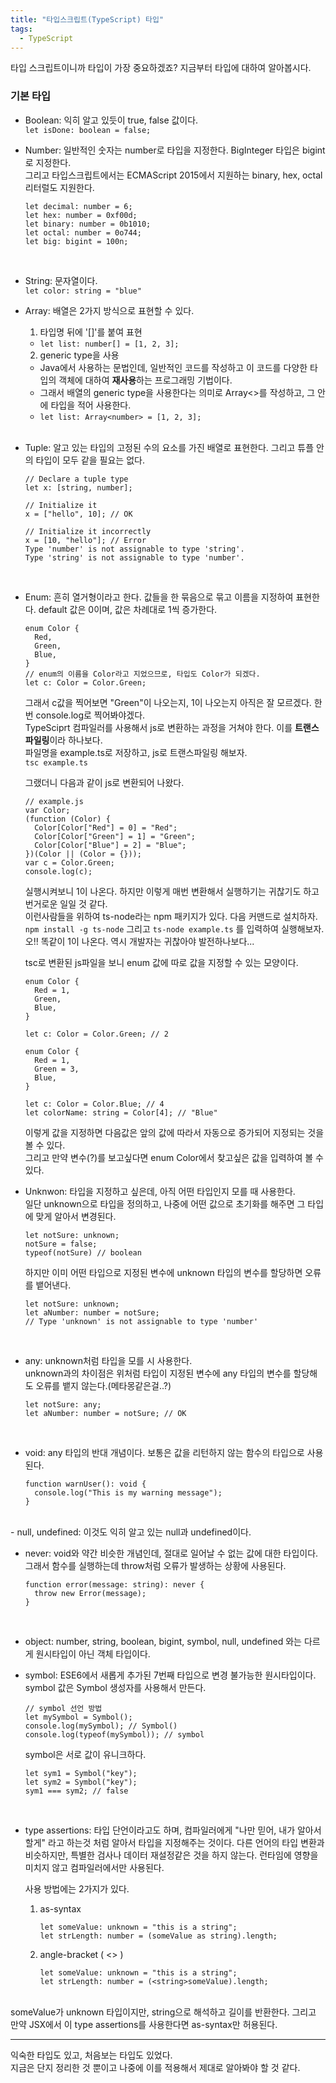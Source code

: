 ```yaml
---
title: "타입스크립트(TypeScript) 타입"
tags:
  - TypeScript
---
```


타입 스크립트이니까 타입이 가장 중요하겠죠? 지금부터 타입에 대하여 알아봅시다.  

### 기본 타입

- Boolean: 익히 알고 있듯이 true, false 값이다.  
  `let isDone: boolean = false;`

- Number: 일반적인 숫자는 number로 타입을 지정한다. BigInteger 타입은 bigint로 지정한다.  
  그리고 타입스크립트에서는 ECMAScript 2015에서 지원하는 binary, hex, octal 리터럴도 지원한다.  

  ```
  let decimal: number = 6;
  let hex: number = 0xf00d;
  let binary: number = 0b1010;
  let octal: number = 0o744;
  let big: bigint = 100n;
  ```
  <br>
- String: 문자열이다.  
  `let color: string = "blue"`
  
- Array: 배열은 2가지 방식으로 표현할 수 있다.  
  1. 타입명 뒤에 '[]'를 붙여 표현  
    - `let list: number[] = [1, 2, 3];`  
  2. generic type을 사용  
    - Java에서 사용하는 문법인데, 일반적인 코드를 작성하고 이 코드를 다양한 타입의 객체에 대하여 **재사용**하는 프로그래밍 기법이다.  
    - 그래서 배열의 generic type을 사용한다는 의미로 Array<>를 작성하고, 그 안에 타입을 적어 사용한다.  
    - `let list: Array<number> = [1, 2, 3];`  
    
  <br>
- Tuple: 알고 있는 타입의 고정된 수의 요소를 가진 배열로 표현한다. 그리고 튜플 안의 타입이 모두 같을 필요는 없다.  

  ```
  // Declare a tuple type
  let x: [string, number];
  
  // Initialize it
  x = ["hello", 10]; // OK
  
  // Initialize it incorrectly
  x = [10, "hello"]; // Error
  Type 'number' is not assignable to type 'string'.
  Type 'string' is not assignable to type 'number'.
  ```
  <br>
- Enum: 흔히 열거형이라고 한다. 값들을 한 묶음으로 묶고 이름을 지정하여 표현한다. default 값은 0이며, 값은 차례대로 1씩 증가한다.  

  ```
  enum Color {
    Red, 
    Green, 
    Blue,
  }
  // enum의 이름을 Color라고 지었으므로, 타입도 Color가 되겠다.
  let c: Color = Color.Green;
  ```
  
  그래서 c값을 찍어보면 "Green"이 나오는지, 1이 나오는지 아직은 잘 모르겠다. 한번 console.log로 찍어봐야겠다.  
  TypeSciprt 컴파일러를 사용해서 js로 변환하는 과정을 거쳐야 한다. 이를 **트랜스파일링**이라 하나보다.  
  파일명을 example.ts로 저장하고, js로 트랜스파일링 해보자.  
  `tsc example.ts`  
  
  그랬더니 다음과 같이 js로 변환되어 나왔다.  
  
  ```
  // example.js
  var Color;
  (function (Color) {
    Color[Color["Red"] = 0] = "Red";
    Color[Color["Green"] = 1] = "Green";
    Color[Color["Blue"] = 2] = "Blue";
  })(Color || (Color = {}));
  var c = Color.Green;
  console.log(c);
  ```
  
  실행시켜보니 1이 나온다. 하지만 이렇게 매번 변환해서 실행하기는 귀찮기도 하고 번거로운 일일 것 같다.  
  이런사람들을 위하여 ts-node라는 npm 패키지가 있다. 다음 커맨드로 설치하자.  
  `npm install -g ts-node`
  그리고 `ts-node example.ts` 를 입력하여 실행해보자.  
  오!! 똑같이 1이 나온다. 역시 개발자는 귀찮아야 발전하나보다...
  
  tsc로 변환된 js파일을 보니 enum 값에 따로 값을 지정할 수 있는 모양이다.  
  
  ```
  enum Color {
    Red = 1, 
    Green, 
    Blue,
  }
  
  let c: Color = Color.Green; // 2
  ```
  
  ```
  enum Color {
    Red = 1, 
    Green = 3, 
    Blue,
  }
  
  let c: Color = Color.Blue; // 4
  let colorName: string = Color[4]; // "Blue"
  ```
  
  이렇게 값을 지정하면 다음값은 앞의 값에 따라서 자동으로 증가되어 지정되는 것을 볼 수 있다.  
  그리고 만약 변수(?)를 보고싶다면 enum Color에서 찾고싶은 값을 입력하여 볼 수 있다.  
  
- Unknwon: 타입을 지정하고 싶은데, 아직 어떤 타입인지 모를 때 사용한다.  
  일단 unknown으로 타입을 정의하고, 나중에 어떤 값으로 초기화를 해주면 그 타입에 맞게 알아서 변경된다.  
  
  ```
  let notSure: unknown;
  notSure = false;
  typeof(notSure) // boolean
  ```
  
  하지만 이미 어떤 타입으로 지정된 변수에 unknown 타입의 변수를 할당하면 오류를 뱉어낸다.  
  ```
  let notSure: unknown;
  let aNumber: number = notSure;
  // Type 'unknown' is not assignable to type 'number'
  ```
  <br>
- any: unknown처럼 타입을 모를 시 사용한다.  
  unknown과의 차이점은 위처럼 타입이 지정된 변수에 any 타입의 변수를 할당해도 오류를 뱉지 않는다.(메타몽같은걸..?)  
  
  ```
  let notSure: any;
  let aNumber: number = notSure; // OK
  ```
  <br>
- void: any 타입의 반대 개념이다. 보통은 값을 리턴하지 않는 함수의 타입으로 사용된다.  

  ```
  function warnUser(): void {
    console.log("This is my warning message");
  }
  ```
<br>
- null, undefined: 이것도 익히 알고 있는 null과 undefined이다.  

- never: void와 약간 비슷한 개념인데, 절대로 일어날 수 없는 값에 대한 타입이다.  
  그래서 함수를 실행하는데 throw처럼 오류가 발생하는 상황에 사용된다.  
  
  ```
  function error(message: string): never {
    throw new Error(message);
  }
  ```
  <br>
- object: number, string, boolean, bigint, symbol, null, undefined 와는 다르게 원시타입이 아닌 객체 타입이다.  

- symbol: ESE6에서 새롭게 추가된 7번째 타입으로 변경 불가능한 원시타입이다.  
  symbol 값은 Symbol 생성자를 사용해서 만든다.  

  ```
  // symbol 선언 방법
  let mySymbol = Symbol();
  console.log(mySymbol); // Symbol()
  console.log(typeof(mySymbol)); // symbol
  ```
  
  symbol은 서로 값이 유니크하다.  
  
  ```
  let sym1 = Symbol("key");
  let sym2 = Symbol("key");
  sym1 === sym2; // false
  ```
  <br>
- type assertions: 타입 단언이라고도 하며, 컴파일러에게 "나만 믿어, 내가 알아서 할게" 라고 하는것 처럼 알아서 타입을 지정해주는 것이다. 다른 언어의 타입 변환과 비슷하지만, 특별한 검사나 데이터 재설정같은 것을 하지 않는다. 런타임에 영향을 미치지 않고 컴파일러에서만 사용된다.  

  사용 방법에는 2가지가 있다.  
  
  1. as-syntax  
  
      ```
      let someValue: unknown = "this is a string";
      let strLength: number = (someValue as string).length;
      ```
    
  2. angle-bracket ( <> )  
  
      ```
      let someValue: unknown = "this is a string";
      let strLength: number = (<string>someValue).length;
      ```
<br>
    someValue가 unknown 타입이지만, string으로 해석하고 길이를 반환한다.
    그리고 만약 JSX에서 이 type assertions를 사용한다면 as-syntax만 허용된다.
  
----------------------------------------------------------------

익숙한 타입도 있고, 처음보는 타입도 있었다.  
지금은 단지 정리한 것 뿐이고 나중에 이를 적용해서 제대로 알아봐야 할 것 같다.
